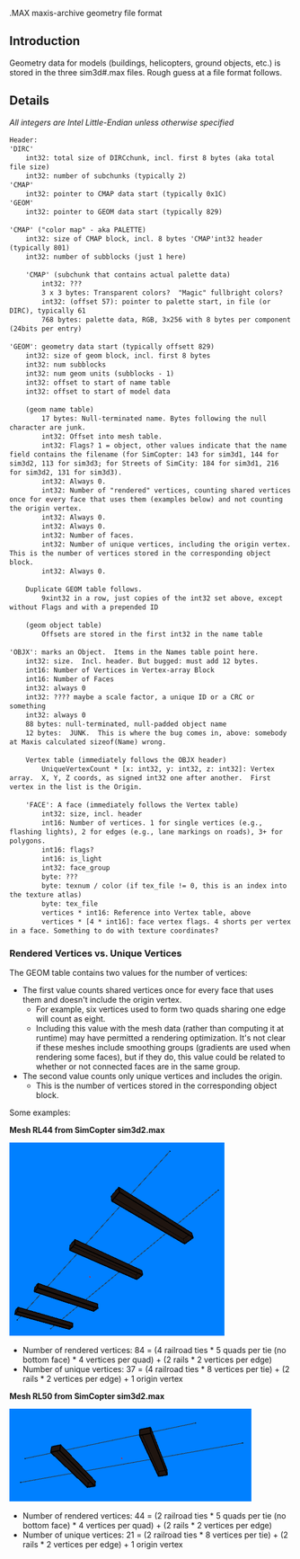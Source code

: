 .MAX maxis-archive geometry file format

## Introduction

Geometry data for models (buildings, helicopters, ground objects, etc.) is stored in the three sim3d#.max files. Rough guess at a file format follows.

## Details

*All integers are Intel Little-Endian unless otherwise specified*

```
Header:
'DIRC'
	int32: total size of DIRCchunk, incl. first 8 bytes (aka total file size)
	int32: number of subchunks (typically 2)
'CMAP'
	int32: pointer to CMAP data start (typically 0x1C)
'GEOM'
	int32: pointer to GEOM data start (typically 829)

'CMAP' ("color map" - aka PALETTE)
	int32: size of CMAP block, incl. 8 bytes 'CMAP'int32 header (typically 801)
	int32: number of subblocks (just 1 here)
	
	'CMAP' (subchunk that contains actual palette data)
		int32: ???
		3 x 3 bytes: Transparent colors?  "Magic" fullbright colors?
		int32: (offset 57): pointer to palette start, in file (or DIRC), typically 61
		768 bytes: palette data, RGB, 3x256 with 8 bytes per component (24bits per entry)

'GEOM': geometry data start (typically offsett 829)
	int32: size of geom block, incl. first 8 bytes
	int32: num subblocks
	int32: num geom units (subblocks - 1)
	int32: offset to start of name table
	int32: offset to start of model data

	(geom name table)
		17 bytes: Null-terminated name. Bytes following the null character are junk.
		int32: Offset into mesh table.
		int32: Flags? 1 = object, other values indicate that the name field contains the filename (for SimCopter: 143 for sim3d1, 144 for sim3d2, 113 for sim3d3; for Streets of SimCity: 184 for sim3d1, 216 for sim3d2, 131 for sim3d3).
		int32: Always 0.
		int32: Number of "rendered" vertices, counting shared vertices once for every face that uses them (examples below) and not counting the origin vertex.
		int32: Always 0.
		int32: Always 0.
		int32: Number of faces.
		int32: Number of unique vertices, including the origin vertex. This is the number of vertices stored in the corresponding object block.
		int32: Always 0.

	Duplicate GEOM table follows.
		9xint32 in a row, just copies of the int32 set above, except without Flags and with a prepended ID

	(geom object table)
		Offsets are stored in the first int32 in the name table

'OBJX': marks an Object.  Items in the Names table point here.
	int32: size.  Incl. header. But bugged: must add 12 bytes.
	int16: Number of Vertices in Vertex-array Block
	int16: Number of Faces
	int32: always 0
	int32: ???? maybe a scale factor, a unique ID or a CRC or something
	int32: always 0
	88 bytes: null-terminated, null-padded object name
	12 bytes:  JUNK.  This is where the bug comes in, above: somebody at Maxis calculated sizeof(Name) wrong.

	Vertex table (immediately follows the OBJX header)
		UniqueVertexCount * [x: int32, y: int32, z: int32]: Vertex array.  X, Y, Z coords, as signed int32 one after another.  First vertex in the list is the Origin.

	'FACE': A face (immediately follows the Vertex table)
		int32: size, incl. header
		int16: Number of vertices. 1 for single vertices (e.g., flashing lights), 2 for edges (e.g., lane markings on roads), 3+ for polygons.
		int16: flags?
		int16: is_light
		int32: face_group
		byte: ???
		byte: texnum / color (if tex_file != 0, this is an index into the texture atlas)
		byte: tex_file
		vertices * int16: Reference into Vertex table, above
		vertices * [4 * int16]: face vertex flags. 4 shorts per vertex in a face. Something to do with texture coordinates?
```

### Rendered Vertices vs. Unique Vertices

The GEOM table contains two values for the number of vertices:
* The first value counts shared vertices once for every face that uses them and doesn't include the origin vertex.
  * For example, six vertices used to form two quads sharing one edge will count as eight.
  * Including this value with the mesh data (rather than computing it at runtime) may have permitted a rendering optimization. It's not clear if these meshes include smoothing groups (gradients are used when rendering some faces), but if they do, this value could be related to whether or not connected faces are in the same group.
* The second value counts only unique vertices and includes the origin.
  * This is the number of vertices stored in the corresponding object block.

Some examples:

**Mesh RL44 from SimCopter sim3d2.max**

![Mesh RL44 from SimCopter's sim3d2.max file.](images/simcopter_sim3d2_rl44.png)
* Number of rendered vertices: 84 = (4 railroad ties * 5 quads per tie (no bottom face) * 4 vertices per quad) + (2 rails * 2 vertices per edge)
* Number of unique vertices: 37 = (4 railroad ties * 8 vertices per tie) + (2 rails * 2 vertices per edge) + 1 origin vertex

**Mesh RL50 from SimCopter sim3d2.max**

![Mesh RL50 from SimCopter's sim3d2.max file.](images/simcopter_sim3d2_rl50.png)
* Number of rendered vertices: 44 = (2 railroad ties * 5 quads per tie (no bottom face) * 4 vertices per quad) + (2 rails * 2 vertices per edge)
* Number of unique vertices: 21 = (2 railroad ties * 8 vertices per tie) + (2 rails * 2 vertices per edge) + 1 origin vertex
